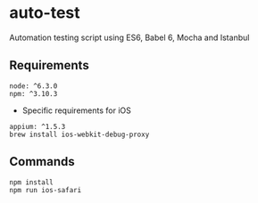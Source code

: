 # auto-test
Automation testing script using ES6, Babel 6, Mocha and Istanbul

## Requirements
```
node: ^6.3.0
npm: ^3.10.3
```

* Specific requirements for iOS
```
appium: ^1.5.3
brew install ios-webkit-debug-proxy
```

## Commands
```
npm install
npm run ios-safari
```
